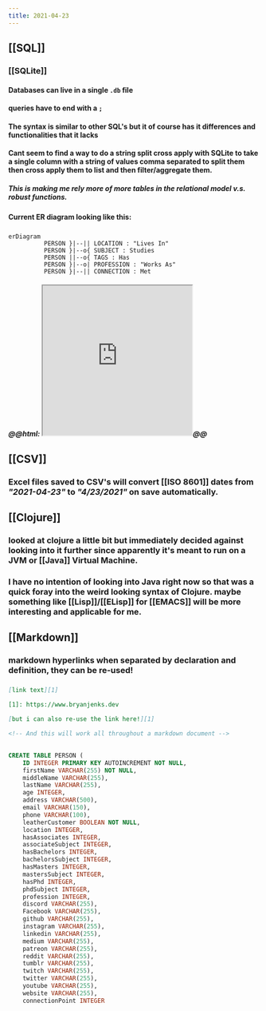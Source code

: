 ```yaml
---
title: 2021-04-23
---
```


## [[SQL]]
### [[SQLite]]
#### Databases can live in a single `.db` file
#### queries have to end with a `;`
#### The syntax is similar to other SQL's but it of course has it differences and functionalities that it lacks
#### Cant seem to find a way to do a string split cross apply with SQLite to take a single column with a string of values comma separated to split them then cross apply them to list and then filter/aggregate them.
##### This is making me rely more of more tables in the relational model v.s. robust functions.
#### Current ER diagram looking like this:
##### 
```mermaid
erDiagram
          PERSON }|--|| LOCATION : "Lives In"
          PERSON }|--o{ SUBJECT : Studies
          PERSON ||--o{ TAGS : Has
          PERSON }|--o| PROFESSION : "Works As"
          PERSON }|--|| CONNECTION : Met
```
##### @@html: <iframe  src="https://mermaid.ink/img/eyJjb2RlIjoiZXJEaWFncmFtXG4gICAgICAgICAgUEVSU09OIH18LS18fCBMT0NBVElPTiA6IFwiTGl2ZXMgSW5cIlxuICAgICAgICAgIFBFUlNPTiB9fC0tb3sgU1VCSkVDVCA6IFN0dWRpZXNcbiAgICAgICAgICBQRVJTT04gfHwtLW97IFRBR1MgOiBIYXNcbiAgICAgICAgICBQRVJTT04gfXwtLW98IFBST0ZFU1NJT04gOiBcIldvcmtzIEFzXCJcbiAgICAgICAgICBQRVJTT04gfXwtLXx8IENPTk5FQ1RJT04gOiBNZXQiLCJtZXJtYWlkIjp7fSwidXBkYXRlRWRpdG9yIjpmYWxzZX0" height=300></iframe>@@
## [[CSV]]
### Excel files saved to CSV's will convert [[ISO 8601]] dates from _"2021-04-23"_ to _"4/23/2021"_ on save automatically.
## [[Clojure]]
### looked at clojure a little bit but immediately decided against looking into it further since apparently it's meant to run on a JVM or [[Java]] Virtual Machine.
### I have no intention of looking into Java right now so that was a quick foray into the weird looking syntax of Clojure. maybe something like [[Lisp]]/[[ELisp]] for [[EMACS]] will be more interesting and applicable for me.
## [[Markdown]]
### markdown hyperlinks when separated by declaration and definition, they can be re-used!
### 
```markdown
[link text][1]

[1]: https://www.bryanjenks.dev

[but i can also re-use the link here!][1]

<!-- And this will work all throughout a markdown document -->
```
## 
```sql
CREATE TABLE PERSON (
    ID INTEGER PRIMARY KEY AUTOINCREMENT NOT NULL,
    firstName VARCHAR(255) NOT NULL,
    middleName VARCHAR(255),
    lastName VARCHAR(255),
    age INTEGER,
    address VARCHAR(500),
    email VARCHAR(150),
    phone VARCHAR(100),
    leatherCustomer BOOLEAN NOT NULL,
    location INTEGER,
    hasAssociates INTEGER,
    associateSubject INTEGER,
    hasBachelors INTEGER,
    bachelorsSubject INTEGER,
    hasMasters INTEGER,
    mastersSubject INTEGER,
    hasPhd INTEGER,
    phdSubject INTEGER,
    profession INTEGER,
    discord VARCHAR(255),
    Facebook VARCHAR(255),
    github VARCHAR(255),
    instagram VARCHAR(255),
    linkedin VARCHAR(255),
    medium VARCHAR(255),
    patreon VARCHAR(255),
    reddit VARCHAR(255),
    tumblr VARCHAR(255),
    twitch VARCHAR(255),
    twitter VARCHAR(255),
    youtube VARCHAR(255),
    website VARCHAR(255),
    connectionPoint INTEGER
```
##
